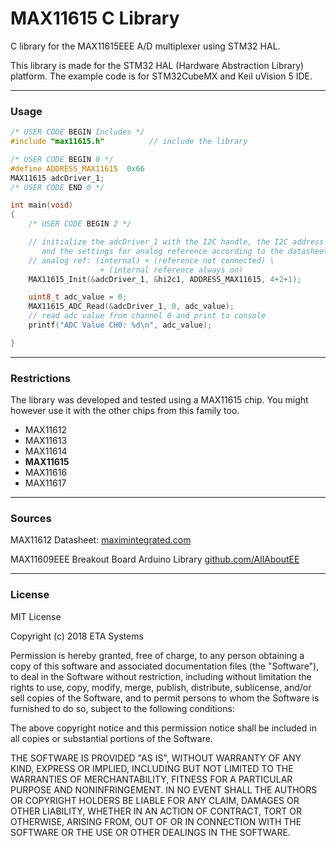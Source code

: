 # MAX11615 C Library

C library for the MAX11615EEE A/D multiplexer using STM32 HAL.

This library is made for the STM32 HAL (Hardware Abstraction Library) platform. The example code is for STM32CubeMX and Keil uVision 5 IDE.

---

### Usage

```c
/* USER CODE BEGIN Includes */
#include "max11615.h"          // include the library
```

```c
/* USER CODE BEGIN 0 */
#define ADDRESS_MAX11615  0x66
MAX11615 adcDriver_1;
/* USER CODE END 0 */

int main(void)
{
    /* USER CODE BEGIN 2 */

    // initialize the adcDriver_1 with the I2C handle, the I2C address \
       and the settings for analog reference according to the datasheet
    // analog ref: (internal) + (reference not connected) \
                    + (internal reference always on)
    MAX11615_Init(&adcDriver_1, &hi2c1, ADDRESS_MAX11615, 4+2+1);

    uint8_t adc_value = 0;
    MAX11615_ADC_Read(&adcDriver_1, 0, adc_value); 
    // read adc value from channel 0 and print to console
    printf("ADC Value CH0: %d\n", adc_value);

}
```

---

### Restrictions

The library was developed and tested using a MAX11615 chip.
You might however use it with the other chips from this family too.

- MAX11612
- MAX11613
- MAX11614
- **MAX11615**
- MAX11616
- MAX11617

---

### Sources

MAX11612 Datasheet: [maximintegrated.com](https://datasheets.maximintegrated.com/en/ds/MAX11612-MAX11617.pdf)

MAX11609EEE Breakout Board Arduino Library [github.com/AllAboutEE](https://github.com/AllAboutEE/MAX11609EEE-Breakout-Board/tree/master/Software/Arduino/AllAboutEE-MAX11609-Library)

---

### License

MIT License

Copyright (c) 2018 ETA Systems

Permission is hereby granted, free of charge, to any person obtaining a copy
of this software and associated documentation files (the "Software"), to deal
in the Software without restriction, including without limitation the rights
to use, copy, modify, merge, publish, distribute, sublicense, and/or sell
copies of the Software, and to permit persons to whom the Software is
furnished to do so, subject to the following conditions:

The above copyright notice and this permission notice shall be included in all
copies or substantial portions of the Software.

THE SOFTWARE IS PROVIDED "AS IS", WITHOUT WARRANTY OF ANY KIND, EXPRESS OR
IMPLIED, INCLUDING BUT NOT LIMITED TO THE WARRANTIES OF MERCHANTABILITY,
FITNESS FOR A PARTICULAR PURPOSE AND NONINFRINGEMENT. IN NO EVENT SHALL THE
AUTHORS OR COPYRIGHT HOLDERS BE LIABLE FOR ANY CLAIM, DAMAGES OR OTHER
LIABILITY, WHETHER IN AN ACTION OF CONTRACT, TORT OR OTHERWISE, ARISING FROM,
OUT OF OR IN CONNECTION WITH THE SOFTWARE OR THE USE OR OTHER DEALINGS IN THE
SOFTWARE.




